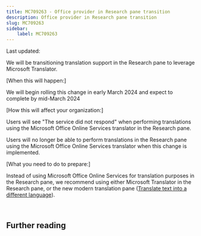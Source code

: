 ```yaml
---
title: MC709263 - Office provider in Research pane transition
description: Office provider in Research pane transition
slug: MC709263
sidebar:
    label: MC709263
---
```



Last updated: 

<p>We will be transitioning translation support in the Research pane to leverage Microsoft Translator.</p><p>[When this will happen:]</p><p>We will begin rolling this change in early March 2024 and expect to complete by mid-March 2024</p><p>[How this will affect your organization:]</p><p>Users will see "The service did not respond" when performing translations using the Microsoft Office Online Services translator in the Research pane.</p><p>Users will no longer be able to perform translations in the Research pane using the Microsoft Office Online Services translator when this change is implemented.&nbsp;<br></p><p>[What you need to do to prepare:]</p><p>Instead of using Microsoft Office Online Services for translation purposes in the Research pane, we recommend using either Microsoft Translator in the Research pane, or the new modern translation pane (<a href="https://support.microsoft.com/en-us/office/translate-text-into-a-different-language-287380e4-a56c-48a1-9977-f2dca89ce93f" target="_blank">Translate text into a different language</a>).&nbsp;</p><p><br></p>

## Further reading
